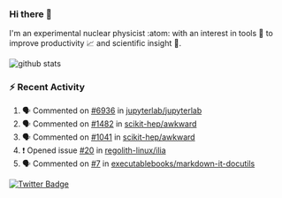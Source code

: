 ### Hi there 👋 

I'm an experimental nuclear physicist :atom: with an interest in tools :wrench: to improve productivity :chart_with_upwards_trend: and scientific insight :telescope:.

![github stats](https://github-readme-stats.vercel.app/api?username=agoose77&show_icons=true&hide_rank=true&hide_title=true&bg_color=30,e76445,904e95&text_color=efe3ec&icon_color=efe3ec)
<!--
**agoose77/agoose77** is a ✨ _special_ ✨ repository because its `README.md` (this file) appears on your GitHub profile.

Here are some ideas to get you started:

- 🔭 I’m currently working on ...
- 🌱 I’m currently learning ...
- 👯 I’m looking to collaborate on ...
- 🤔 I’m looking for help with ...
- 💬 Ask me about ...
- 📫 How to reach me: ...
- 😄 Pronouns: ...
- ⚡ Fun fact: ...
-->

### :zap: Recent Activity
<!--START_SECTION:activity-->
1. 🗣 Commented on [#6936](https://github.com/jupyterlab/jupyterlab/issues/6936) in [jupyterlab/jupyterlab](https://github.com/jupyterlab/jupyterlab)
2. 🗣 Commented on [#1482](https://github.com/scikit-hep/awkward/issues/1482) in [scikit-hep/awkward](https://github.com/scikit-hep/awkward)
3. 🗣 Commented on [#1041](https://github.com/scikit-hep/awkward/issues/1041) in [scikit-hep/awkward](https://github.com/scikit-hep/awkward)
4. ❗️ Opened issue [#20](https://github.com/regolith-linux/ilia/issues/20) in [regolith-linux/ilia](https://github.com/regolith-linux/ilia)
5. 🗣 Commented on [#7](https://github.com/executablebooks/markdown-it-docutils/issues/7) in [executablebooks/markdown-it-docutils](https://github.com/executablebooks/markdown-it-docutils)
<!--END_SECTION:activity-->


[![Twitter Badge](https://img.shields.io/twitter/follow/agoose77?style=flat-square&logo=Twitter&logoColor=white&color=cornflowerblue)](https://twitter.com/agoose77)
